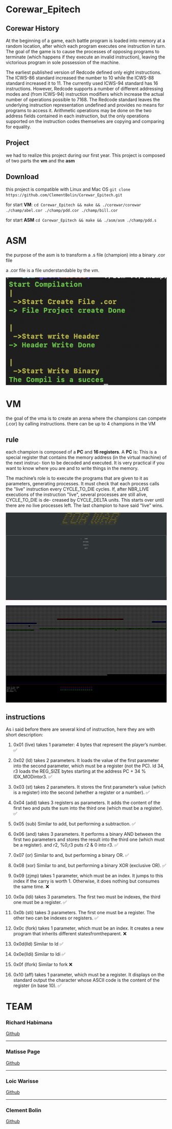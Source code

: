# Corewar_Epitech

## Corewar History

At the beginning of a game, each battle program is loaded into memory at a random location, after which each program executes one instruction in turn. The goal of the game is to cause the processes of opposing programs to terminate (which happens if they execute an invalid instruction), leaving the victorious program in sole possession of the machine.

The earliest published version of Redcode defined only eight instructions. The ICWS-86 standard increased the number to 10 while the ICWS-88 standard increased it to 11. The currently used ICWS-94 standard has 16 instructions. However, Redcode supports a number of different addressing modes and (from ICWS-94) instruction modifiers which increase the actual number of operations possible to 7168. The Redcode standard leaves the underlying instruction representation undefined and provides no means for programs to access it. Arithmetic operations may be done on the two address fields contained in each instruction, but the only operations supported on the instruction codes themselves are copying and comparing for equality.

## Project

we had to realize this project during our first year. 
This project is composed of two parts the **vm** and the **asm**

## Download

this project is compatible with Linux and Mac OS
`git clone https://github.com/ClementBolin/Corewar_Epitech.git`

for start **VM**:
`cd Corewar_Epitech && make && ./corewar/corewar ./champ/abel.cor ./champ/pdd.cor ./champ/bill.cor`

for start **ASM**
`cd Corewar_Epitech && make && ./asm/asm ./champ/pdd.s`

# ASM

the purpose of the asm is to transform a .s file (champion) into a binary .cor file

a .cor file is a file understandable by the *vm*.

![](assets/asm.png)

# VM

the goal of the vma is to create an arena where the champions can compete (.cor) by calling instructions.
there can be up to 4 champions in the VM

## rule

each champion is composed of a **PC** and **16 registers**. A **PC** is: This is a special register that contains the memory address (in the virtual machine) of the next instruc- tion to be decoded and executed. It is very practical if you want to know where you are and to write things in the memory.

The machine’s role is to execute the programs that are given to it as parameters, generating processes.
It must check that each process calls the "live" instruction every CYCLE_TO_DIE cycles.
If, after NBR_LIVE executions of the instruction "live", several processes are still alive, CYCLE_TO_DIE is de- creased by CYCLE_DELTA units. This starts over until there are no live processes left.
The last champion to have said “live” wins.

![](assets/menu.png)

![](assets/vm.png)

## instructions

As i said before there are several kind of instruction, here they are with short description:

1. 0x01 (live) takes 1 parameter: 4 bytes that represent the player’s number. :white_check_mark:

2. 0x02 (ld) takes 2 parameters. It loads the value of the first parameter into the second parameter,
which must be a register (not the PC).
ld 34, r3 loads the REG_SIZE bytes starting at the address PC + 34 % IDX_MODintor3. :white_check_mark:

3. 0x03 (st) takes 2 parameters. It stores the first parameter’s value (which is a register) into
the second (whether a register or a number). :white_check_mark:

4. 0x04 (add) takes 3 registers as parameters. It adds the content of the first two and puts the sum
into the third one (which must be a register). :white_check_mark:

5. 0x05 (sub) Similar to add, but performing a subtraction. :white_check_mark:

6. 0x06 (and) takes 3 parameters. It performs a binary AND between the first two parameters
and stores the result into the third one (which must be a register). and r2, %0,r3 puts r2 & 0 into r3. :white_check_mark:

7. 0x07 (or) Similar to and, but performing a binary OR. :white_check_mark:

8. 0x08 (xor) Similar to and, but performing a binary XOR (exclusive OR). :white_check_mark:

9. 0x09 (zjmp) takes 1 parameter, which must be an index. It jumps to this index if the carry is worth 1.
Otherwise, it does nothing but consumes the same time. :x:

10. 0x0a (ldi) takes 3 parameters. The first two must be indexes, the third one must be a register. :white_check_mark:

11. 0x0b (sti) takes 3 parameters. The first one must be a register. The other two can be indexes or registers. :white_check_mark:

12. 0x0c (fork) takes 1 parameter, which must be an index. It creates a new program that inherits different statesfromtheparent. :x:

13. 0x0d(lld) Similar to ld :white_check_mark:

14. 0x0e(lldi) Similar to ldi :white_check_mark:

15. 0x0f (lfork) Similar to fork :x:

16. 0x10 (aff) takes 1 parameter, which must be a register. It displays on the standard output the character whose ASCII code 
is the content of the register (in base 10). :white_check_mark:

# TEAM

### Richard Habimana

[Github](https://github.com/Richard-DEPIERRE)

---

### Matisse Page

[Github](https://github.com/matissepage)

---

### Loic Warisse

[Github](https://github.com/WarisseLoic)

---

### Clement Bolin

[Github](https://github.com/ClementBolin)